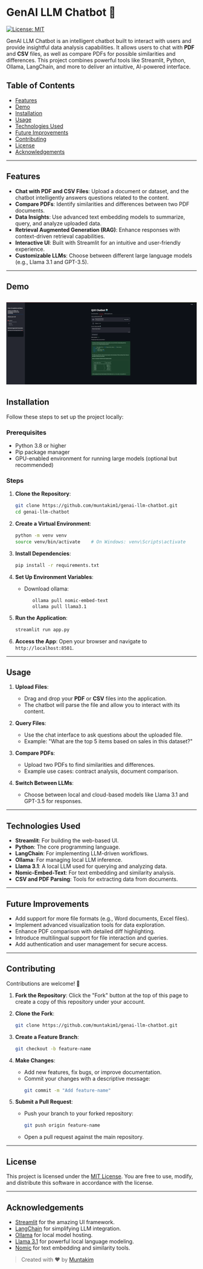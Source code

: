 # GenAI LLM Chatbot 🤖

[![License: MIT](https://img.shields.io/badge/License-MIT-blue.svg)](LICENSE)

GenAI LLM Chatbot is an intelligent chatbot built to interact with users and provide insightful data analysis capabilities. It allows users to chat with **PDF** and **CSV** files, as well as compare PDFs for possible similarities and differences. This project combines powerful tools like Streamlit, Python, Ollama, LangChain, and more to deliver an intuitive, AI-powered interface.

## Table of Contents

- [Features](#features)
- [Demo](#demo)
- [Installation](#installation)
- [Usage](#usage)
- [Technologies Used](#technologies-used)
- [Future Improvements](#future-improvements)
- [Contributing](#contributing)
- [License](#license)
- [Acknowledgements](#acknowledgements)

---

## Features

- **Chat with PDF and CSV Files**: Upload a document or dataset, and the chatbot intelligently answers questions related to the content.
- **Compare PDFs**: Identify similarities and differences between two PDF documents.
- **Data Insights**: Use advanced text embedding models to summarize, query, and analyze uploaded data.
- **Retrieval Augmented Generation (RAG)**: Enhance responses with context-driven retrieval capabilities.
- **Interactive UI**: Built with Streamlit for an intuitive and user-friendly experience.
- **Customizable LLMs**: Choose between different large language models (e.g., Llama 3.1 and GPT-3.5).

---

## Demo

## ![GenAI LLM Chatbot Screenshot](./assets/screenshot.png)

## Installation

Follow these steps to set up the project locally:

### Prerequisites

- Python 3.8 or higher
- Pip package manager
- GPU-enabled environment for running large models (optional but recommended)

### Steps

1. **Clone the Repository**:

   ```bash
   git clone https://github.com/muntakim1/genai-llm-chatbot.git
   cd genai-llm-chatbot
   ```

2. **Create a Virtual Environment**:

   ```bash
   python -m venv venv
   source venv/bin/activate    # On Windows: venv\Scripts\activate
   ```

3. **Install Dependencies**:

   ```bash
   pip install -r requirements.txt
   ```

4. **Set Up Environment Variables**:

   - Download ollama:
     ```shell
        ollama pull nomic-embed-text
        ollama pull llama3.1
     ```

5. **Run the Application**:

   ```bash
   streamlit run app.py
   ```

6. **Access the App**:
   Open your browser and navigate to `http://localhost:8501`.

---

## Usage

1. **Upload Files**:

   - Drag and drop your **PDF** or **CSV** files into the application.
   - The chatbot will parse the file and allow you to interact with its content.

2. **Query Files**:

   - Use the chat interface to ask questions about the uploaded file.
   - Example: "What are the top 5 items based on sales in this dataset?"

3. **Compare PDFs**:

   - Upload two PDFs to find similarities and differences.
   - Example use cases: contract analysis, document comparison.

4. **Switch Between LLMs**:
   - Choose between local and cloud-based models like Llama 3.1 and GPT-3.5 for responses.

---

## Technologies Used

- **Streamlit**: For building the web-based UI.
- **Python**: The core programming language.
- **LangChain**: For implementing LLM-driven workflows.
- **Ollama**: For managing local LLM inference.
- **Llama 3.1**: A local LLM used for querying and analyzing data.
- **Nomic-Embed-Text**: For text embedding and similarity analysis.
- **CSV and PDF Parsing**: Tools for extracting data from documents.

---

## Future Improvements

- Add support for more file formats (e.g., Word documents, Excel files).
- Implement advanced visualization tools for data exploration.
- Enhance PDF comparison with detailed diff highlighting.
- Introduce multilingual support for file interaction and queries.
- Add authentication and user management for secure access.

---

## Contributing

Contributions are welcome! 🎉

1. **Fork the Repository**:
   Click the "Fork" button at the top of this page to create a copy of this repository under your account.

2. **Clone the Fork**:

   ```bash
   git clone https://github.com/muntakim1/genai-llm-chatbot.git
   ```

3. **Create a Feature Branch**:

   ```bash
   git checkout -b feature-name
   ```

4. **Make Changes**:

   - Add new features, fix bugs, or improve documentation.
   - Commit your changes with a descriptive message:
     ```bash
     git commit -m "Add feature-name"
     ```

5. **Submit a Pull Request**:
   - Push your branch to your forked repository:
     ```bash
     git push origin feature-name
     ```
   - Open a pull request against the main repository.

---

## License

This project is licensed under the [MIT License](LICENSE).
You are free to use, modify, and distribute this software in accordance with the license.

---

## Acknowledgements

- [Streamlit](https://streamlit.io/) for the amazing UI framework.
- [LangChain](https://langchain.com/) for simplifying LLM integration.
- [Ollama](https://www.ollama.ai/) for local model hosting.
- [Llama 3.1](https://meta.ai/) for powerful local language modeling.
- [Nomic](https://www.nomic.ai/) for text embedding and similarity tools.

> Created with ❤️ by [Muntakim](https://github.com/muntakim1)
